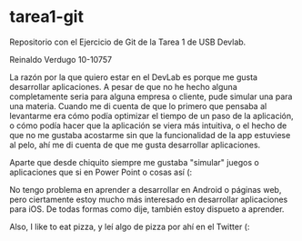 tarea1-git
==========

Repositorio con el Ejercicio de Git de la Tarea 1 de USB Devlab.

Reinaldo Verdugo
10-10757

La razón por la que quiero estar en el DevLab es porque me gusta desarrollar aplicaciones. A pesar de que no he hecho alguna completamente seria para alguna empresa o cliente, pude simular una para una materia. Cuando me di cuenta de que lo primero que pensaba al levantarme era cómo podía optimizar el tiempo de un paso de la aplicación, o cómo podía hacer que la aplicación se viera más intuitiva, o el hecho de que no me gustaba acostarme sin que la funcionalidad de la app estuviese al pelo, ahí me di cuenta de que me gusta desarrollar aplicaciones.

Aparte que desde chiquito siempre me gustaba "simular" juegos o aplicaciones que si en Power Point o cosas así (:

No tengo problema en aprender a desarrollar en Android o páginas web, pero ciertamente estoy mucho más interesado en desarrollar aplicaciones para iOS. De todas formas como dije, también estoy dispueto a aprender.

Also, I like to eat pizza, y leí algo de pizza por ahí en el Twitter (:
